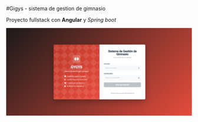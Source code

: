 #Gigys - sistema de gestion de gimnasio


Proyecto fullstack con **Angular** y *Spring boot* 


![Login del gimnacio](./docs/images/login.png)